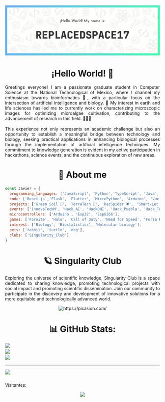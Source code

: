 
![Banner](text.png)
###

<h1 align="center">¡Hello World! 🖖</h1>

<p align="justify">Greetings everyone! I am a passionate graduate student in Computer Science at the National Technological of Mexico, where I channel my enthusiasm towards bioinformatics 🦖, with a particular focus on the intersection of artificial intelligence and biology. 🌱 My interest in earth and life sciences has led me to currently work on characterizing microscopic images for optimizing microalgae cultivation, contributing to the advancement of research in this field. 🚀🔬👾<br><br>This experience not only represents an academic challenge but also an opportunity to establish a meaningful bridge between technology and biology, seeking practical applications in enhancing biological processes through the implementation of artificial intelligence techniques. My commitment to knowledge generation is evident in my active participation in hackathons, science events, and the continuous exploration of new areas.</p>

###
<h1 align="center">🚀 About me</h1>

```javascript
const Javier = {
  programming_languages: ['JavaScript', 'Python','TypeScript', 'Java', 'Dart', 'C++', 'C#', 'C', 'Ruby', 'Prolog'],
  code: ['React.js','Flask', 'Flutter', 'MicroPython', 'Arduino', 'Vue.js'], 
  projects: ['Green Soil 🌱', 'TerraTech 🦎', 'RecSpider 🕷', 'Smart-Let 👊', 'Onyx 3D ⚫', 'Life-Up', 'Rooms'],
  events: ['InnovaTecNM', 'Hack_AI', 'HackDHI', 'Hack_Puebla', 'Hack_TalenTics'], 
  microcontrollers: ['Arduino', 'Esp32', 'Esp8266'],
  games: ['Fornite', 'Halo', 'Call of Duty', 'Need for Speed', 'Forza Horizon', 'Overwatch', 'Minecraft'],
  interest: ['Biology', 'Biostatistics', 'Molecular biology'],
  pets: ['rabbit', 'turtle', 'dog'],
  clubs: ['Singularity_Club']
}
```

###
<h1 align="center">🪐 Singularity Club</h1>
<p align="justify">
  Exploring the universe of scientific knowledge, Singularity Club is a space dedicated to sharing knowledge, promoting technological projects with social impact and promoting scientific dissemination. Join our community to participate in the discovery and development of innovative solutions for a more equitable and technologically advanced world.
</p>
<div align="center">
<img src="https://i.picasion.com/pic92/db8383b0fcbe78c4de5e4243300cf138.gif" width="750" height="500" border="0" alt="https://picasion.com/" />
</div>

###
<h1 align="center"> 📊 GitHub Stats:</h1>

![](https://github-readme-stats.vercel.app/api?username=ReplacedSpace17&theme=gotham&hide_border=false&include_all_commits=true&count_private=true)<br/>
![](https://github-readme-streak-stats.herokuapp.com/?user=ReplacedSpace17&theme=gotham&hide_border=false)<br/>
![](https://github-readme-stats.vercel.app/api/top-langs/?username=ReplacedSpace17&theme=gotham&hide_border=false&include_all_commits=true&count_private=true&layout=compact)

---
[![](https://visitcount.itsvg.in/api?id=ReplacedSpace17&icon=0&color=0)](https://visitcount.itsvg.in)

<!-- Proudly created with GPRM ( https://gprm.itsvg.in ) -->

###
<p>Visitantes:</p>
<div align="center">
  <img src="https://profile-counter.glitch.me/ReplacedSpace17/count.svg?"  />
</div>

###





